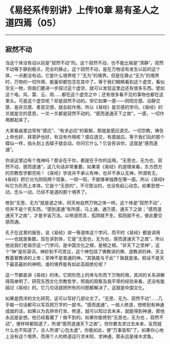 # 《易经系传别讲》上传10章 易有圣人之道四焉（05）

------

## 寂然不动

当这个体没有动以前是“寂然不动”的。这个寂然不动，也不能比喻是“清静”。寂然不动等于静到极点，完全的静止。这个寂然不动，是在万物没有发生以前的这个体，一点都没有动。它是什么境界呢？“无为”的境界。但是在静止“无为”的境界时，万物的一切作用、能量却都包含在其中了。等于我们眼睛看到这个虚空，看似空无一物，但我们要进一步探讨这个虚空，就可以发现这里边还有很多东西。譬如这个电、风、雷、云、雨……都在这个虚空之中；还有很多看不见的事物也都在这里头。可是这个虚空呢？却是寂然不动的。但它如果一感——阴阳交感、动静交感、是非交感、善恶交感，就会起作用。所以《易经》是交感的学问。《易经》的爻就是交的意思，一爻一爻都是寂然不动的。“感而遂通天下之故”，一感，一切作用都起来了。

大家看庙里边常有“感应”、“有求必应”的匾额。那就是感应道交。一切宗教，祷告上帝也好、拜菩萨也好，有没有作用呢？感应道交，有感就应。等于我们玩的那个蝶仙一样，指头划上去碟子就会动。你问它什么？它会告诉你，这就是“感而遂通”。

你说这里边有个鬼神吗？那全在于你，都是在于你的运用。“无思也，无为也，寂然不动，感而遂通”，这几句话非常重要。如果拿《易经》的道理来看，东方西方的宗教哲学都完啦！《易经》学说并不承认有神，也并不承认无神。所谓有无，《易经》把它分为阴阳两个现象，一阴一阳，不能够单独靠在哪一面，所以《易经》叫它为形而上本体。它是个“无思的”，不可思议的，也没有起心动念。如果思想一动，念头一动，已经不是道的那个境界了。

修到“无思、无为”就是道之体，同天地自然万物之体一样。这个体是“寂然不动”，但并不是个死东西。“感到遂通”有所感，马上通，通万感，通天下之故；“感而遂通天下之故”，才是宇宙万法。以修道而言，孤阴就不生，孤阳就不长，彼此要交感而通。

孔子在这里的报告，说《易经》讲一等道体这个学问，而平时《易经》都是讲用——也就是象数。现在讲到体，它是“无思也，无为也，感而遂通天下之故”。所以他说我们老祖宗这一门学问，是中国文化之根，是根之根。“非天下之至神”，这个“神”是形容词，神妙到不可思议，这个神包括了佛教讲的佛、道教讲的神、天主教基督教讲的上帝；至神不是普通的神。“其孰能与于此”？孰就是谁。假设不是天下最高最妙的神明，谁的境界能有如此高超绝伦呢？

这一节都是讲《易经》的体。它把形而上的体与形而下万物的用，其间的关系讲解得简单明了。研究东西文化宗教哲学，照我的观察及我平常的经验来看，还没有能超过《易经》的。它几句话就把所有的问题都解决了，这就是中国文化。

如果是西洋的文化研究，这可以写好几部论文了。“无思、无为、寂然不动”……几乎每一句话都可以写百把万字的一部书。“感而遂通”，一般人修道，想修到有神通成就的话，如果以为去拼命打坐、修道，就可以知过去未来，就能得到神通，那他永远是妄想。他已经着魔了！做不到的。如果你能修到“无思也，无为也 ，寂然不动”，便样样都知道了，所谓“感而遂通天下之故”。但你要去求过去未来，反而就什么也不知道了。古人所谓“心包太虚”，你能如此，便“万事皆知”了。如果你心地上没有这个境界，而用个人的修道运行求未知、求神通，那永远是缘木求鱼。